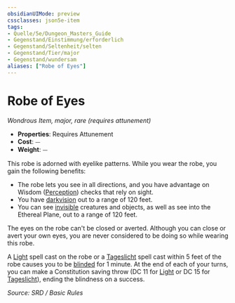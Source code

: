 ```yaml
---
obsidianUIMode: preview
cssclasses: json5e-item
tags:
- Quelle/5e/Dungeon_Masters_Guide
- Gegenstand/Einstimmung/erforderlich
- Gegenstand/Seltenheit/selten
- Gegenstand/Tier/major
- Gegenstand/wundersam
aliases: ["Robe of Eyes"]
---
```

# Robe of Eyes
*Wondrous Item, major, rare (requires attunement)*  

- **Properties**: Requires Attunement
- **Cost**: ⏤
- **Weight**: ⏤

This robe is adorned with eyelike patterns. While you wear the robe, you gain the following benefits:

- The robe lets you see in all directions, and you have advantage on Wisdom ([Perception](rules/skills.md#Perception)) checks that rely on sight.  
- You have [darkvision](rules/senses.md#darkvision) out to a range of 120 feet.  
- You can see [invisible](rules/conditions.md#invisible) creatures and objects, as well as see into the Ethereal Plane, out to a range of 120 feet.  

The eyes on the robe can't be closed or averted. Although you can close or avert your own eyes, you are never considered to be doing so while wearing this robe.

A [Light](Verschiedenes/Archiv/DND/Archiv/Wiki/Light.md) spell cast on the robe or a [Tageslicht](Tageslicht.md) spell cast within 5 feet of the robe causes you to be [blinded](rules/conditions.md#blinded) for 1 minute. At the end of each of your turns, you can make a Constitution saving throw (DC 11 for [Light](Verschiedenes/Archiv/DND/Archiv/Wiki/Light.md) or DC 15 for [Tageslicht](Tageslicht.md)), ending the blindness on a success.

*Source: SRD / Basic Rules*